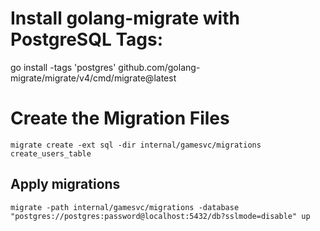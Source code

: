 
# Install golang-migrate with PostgreSQL Tags:
go install -tags 'postgres' github.com/golang-migrate/migrate/v4/cmd/migrate@latest

# Create the Migration Files

```
migrate create -ext sql -dir internal/gamesvc/migrations create_users_table
```

## Apply migrations
```
migrate -path internal/gamesvc/migrations -database "postgres://postgres:password@localhost:5432/db?sslmode=disable" up
```

